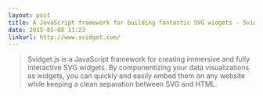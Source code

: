 ```yaml
---
layout: post
title: A JavaScript framework for building fantastic SVG widgets - Svidget.js
date: 2015-05-08 11:23
linkurl: http://www.svidget.com/
---
```


> Svidget.js is a JavaScript framework for creating immersive and fully interactive SVG widgets. By componentizing your data visualizations as widgets, you can quickly and easily embed them on any website while keeping a clean separation between SVG and HTML.

